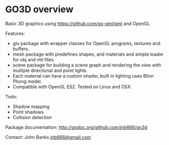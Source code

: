 GO3D overview
=============
Basic 3D graphics using <https://github.com/go-qml/qml> and OpenGL

Features:
* glu package with wrapper classes for OpenGL programs, textures and buffers.
* mesh package with predefines shapes, and materials and simple loader for obj and mtl files.
* scene package for building a scene graph and rendering the view with multiple directional and point lights.
* Each material can have a custom shader, built in lighting uses Blinn Phong model.
* Compatible with OpenGL ES2. Tested on Linux and OSX.

Todo:
* Shadow mapping
* Point shadows
* Collision detection

Package documentation: <http://godoc.org/github.com/jnb666/go3d>

Contact: John Banks <jnb666@gmail.com>

